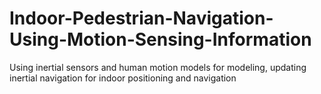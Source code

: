 # Indoor-Pedestrian-Navigation-Using-Motion-Sensing-Information
Using inertial sensors and human motion models for modeling, updating inertial navigation for indoor positioning and navigation
